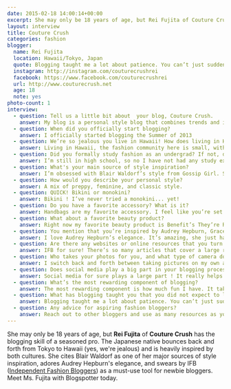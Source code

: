 ```yaml
---
date: 2015-02-18 14:00:14+00:00
excerpt: She may only be 18 years of age, but Rei Fujita of Couture Crush has the blogging skill of a seasoned pro.
layout: interview
title: Couture Crush
categories: fashion
blogger:
  name: Rei Fujita
  location: Hawaii/Tokyo, Japan
  quote: Blogging taught me a lot about patience. You can’t just suddenly start a blog and expect things to go well or followers to increase in a short amount of time.
  instagram: http://instagram.com/couturecrushrei
  facebook: https://www.facebook.com/couturecrushrei
  url: http://www.couturecrush.net
  age: 18
  note: yes
photo-count: 1
interview:
  - question: Tell us a little bit about  your blog, Couture Crush.
    answer: My blog is a personal style blog that combines trends and influences from both western and asian culture. My main focus is fashion but I also do beauty trends, DIYs, and travel posts.
  - question: When did you officially start blogging?
    answer: I officially started blogging the Summer of 2013
  - question: We’re so jealous you live in Hawaii! How does living in Hawaii influence your style?
    answer: Living in Hawaii, the fashion community here is small, with the style being very casual and laid back, making it hard for me to dress up often. I always have a much more simple style while in Hawaii compared to when I’m back in Japan. It’s really cool to see the contrast.
  - question: Did you formally study fashion as an undergrad? If not, do you find that you’re able to incorporate what you did study into your blog?
    answer: I’m still in high school, so no I have not had any study experience in regards to fashion.
  - question: What's your main source of style inspiration?
    answer: I’m obsessed with Blair Waldorf’s style from Gossip Girl. She has been my biggest style inspiration. Her and Japanese fashion magazines.
  - question: How would you describe your personal style?
    answer: A mix of preppy, feminine, and classic style.
  - question: QUICK! Bikini or monokini?
    answer: Bikini ! I’ve never tried a monokini... yet!
  - question: Do you have a favorite accessory? What is it?
    answer: Handbags are my favorite accessory. I feel like you’re set for anything if you invest in one good handbag. It’s something you will use everyday and if you get a classic style, it’s timeless so you don’t have to worry about switching up handbags. It’ll always be in style!
  - question: What about a favorite beauty product?
    answer: Right now my favorite beauty product is Benefit’s They’re Real Push up liner! It makes it so so easy to make a perfect cat eye or clean line! Who ever invented it is a genius.
  - question: You mention that you’re inspired by Audrey Hepburn, Grace Kelly, and Blair Waldorf. What is it about each of those style icon that you love the most?
    answer: I love Audrey Hepburn’s elegance. It’s amazing, she just has this natural beauty and glamour. I love that Grace Kelly’s style focuses on simplicity making it timeless and recreatable. She always looks so pulled together. Blair Waldorf is just amazing at pulling off outfits. She combines so many elements, patterns, and colors, some outfits you know you wouldn’t have thought about combining, but somehow she pulls it off.
  - question: Are there any websites or online resources that you turn to for guidance with respect to blogging and maintaining your blog?
    answer: IFB for sure! There’s so many articles that cover a large range of topics regarding tips on blogging, marketing, ideas, etc. If there’s a question about fashion blogging you will for sure find the answer on IFB.
  - question: Who takes your photos for you, and what type of camera do you use?
    answer: I switch back and forth between taking pictures on my own and having my best friend take it.  I use the Leica M Series camera but when I take the pictures myself (using a stand) I use my Casio TR-350
  - question: Does social media play a big part in your blogging process? Which social media sites do you feel are crucial?
    answer: Social media for sure plays a large part ! It really helps in driving traffic to my blog. I mainly use Lookbook and Chictopia as well as Facebook, Bloglovin, and Instagram.
  - question: What’s the most rewarding component of blogging?
    answer: The most rewarding component is how much fun I have. It takes a lot of time and work but it’s fun to put a lot of effort into doing something you love. It’s a whole process from taking the pictures, thinking of the content, the editing, and then the satisfaction of finally publishing the post.
  - question: What has blogging taught you that you did not expect to learn?
    answer: Blogging taught me a lot about patience. You can’t just suddenly start a blog and expect things to go well or followers to increase in a short amount of time. You have to gradually keep working at it and making improvements everyday. At first I was really frustrated when pictures didn’t turn out right, or I couldn’t make the right words for what I wanted to say or if my visitor counts were down that month!
  - question: Any advice for aspiring fashion bloggers?
    answer: Reach out to other bloggers and use as many resources as you can! Try to collect as many perspective as you can to figure out what direction you want to take your blog. It’s hard to start blogging when you’re not sure what you’re doing, so I find it best to gradually figure out what’s you and what you like so you can have a clear focus on working towards that goal.
---
```


She may only be 18 years of age, but **Rei Fujita** of **Couture Crush** has the blogging skill of a seasoned pro. The Japanese native bounces back and forth from Tokyo to Hawaii (yes, we're jealous) and is heavily inspired by both cultures. She cites Blair Waldorf as one of her major sources of style inspiration, adores Audrey Hepburn's elegance, and swears by IFB ([Independent Fashion Bloggers](http://heartifb.com/)) as a must-use tool for newbie bloggers. Meet Ms. Fujita with Blogspotter today.
